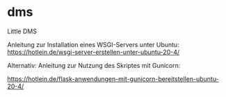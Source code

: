 # dms
Little DMS

Anleitung zur Installation eines WSGI-Servers unter Ubuntu:
https://hotlein.de/wsgi-server-erstellen-unter-ubuntu-20-4/

Alternativ: 
Anleitung zur Nutzung des Skriptes mit Gunicorn:

https://hotlein.de/flask-anwendungen-mit-gunicorn-bereitstellen-ubuntu-20-4/

